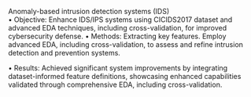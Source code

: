 Anomaly-based intrusion detection systems (IDS)  
•	Objective: Enhance IDS/IPS systems using CICIDS2017 dataset and advanced EDA techniques, including cross-validation, for improved cybersecurity defense.
•	Methods: Extracting key features. Employ advanced EDA, including cross-validation, to assess and refine intrusion detection and prevention systems.

•	Results: Achieved significant system improvements by integrating dataset-informed feature definitions, showcasing enhanced capabilities validated through comprehensive EDA, including cross-validation.
